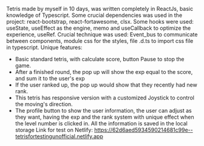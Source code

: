 Tetris made by myself in 10 days, was written completely in ReactJs, basic knowledge of Typescript.
Some crucial dependencies was used in the project: react-bootstrap, react-fortawesome, clsx.
Some hooks were used: useState, useEffect as the engine, memo and useCallback to optimize the experience, useRef.
Crucial technique was used: Event_bus to communicate between components, module css for the styles, file .d.ts to import css file in typescript.
Unique features: 
  + Basic standard tetris, with calculate score, button Pause to stop the game.
  + After a finished round, the pop up will show the exp equal to the score, and sum it to the user's exp
  + If the user ranked up, the pop up would show that they recently had new rank.
  + This tetris has responsive version with a customized Joystick to control the moving's direction.
  + The profile button to show the user information, the user can adjust as they want, having the exp and the rank system
  with unique effect when the level number is clicked in. All the information is saved in the local storage
Link for test on Netlify: https://62d6aed5934590214681c99e--tetrisfortestingunofficial.netlify.app

